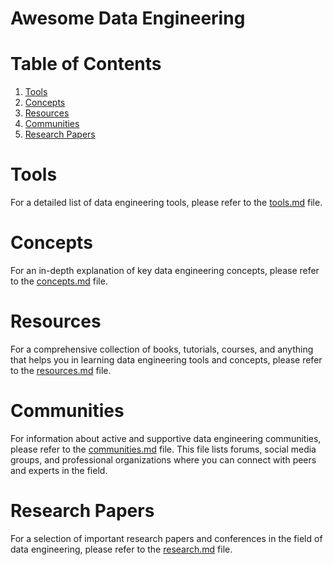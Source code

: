 # Awesome Data Engineering

# Table of Contents

1. [Tools](#tools)
2. [Concepts](#concepts)
3. [Resources](#resources)
4. [Communities](#communities)
5. [Research Papers](#research-papers)

# Tools <a name="tools"></a>

For a detailed list of data engineering tools, please refer to the [tools.md](./tools.md) file.

# Concepts <a name="concepts"></a>

For an in-depth explanation of key data engineering concepts, please refer to the [concepts.md](./concepts.md) file.

# Resources <a name="resources"></a>

For a comprehensive collection of books, tutorials, courses, and anything that helps you in learning data engineering tools and concepts,
please refer to the [resources.md](./resources.md) file.

# Communities <a name="communities"></a>

For information about active and supportive data engineering communities, please refer to the [communities.md](./communities.md) file.
This file lists forums, social media groups, and professional organizations where you can connect with peers and experts in the field.

# Research Papers <a name="research-papers"></a>

For a selection of important research papers and conferences in the field of data engineering,
please refer to the [research.md](./research.md) file.
